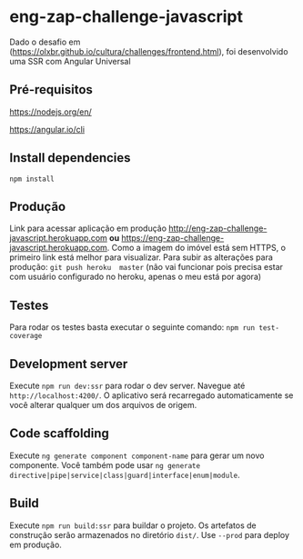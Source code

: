 # eng-zap-challenge-javascript
Dado o desafio em (https://olxbr.github.io/cultura/challenges/frontend.html), foi desenvolvido uma SSR com Angular Universal


## Pré-requisitos
https://nodejs.org/en/

https://angular.io/cli


## Install dependencies
`npm install` 


## Produção
Link para acessar aplicação em produção 
http://eng-zap-challenge-javascript.herokuapp.com **ou** https://eng-zap-challenge-javascript.herokuapp.com.
Como a imagem do imóvel está sem HTTPS, o primeiro link está melhor para visualizar.
Para subir as alterações para produção:
`git push heroku  master` (não vai funcionar pois precisa estar com usuário configurado no heroku, apenas o meu está por agora)


## Testes
Para rodar os testes basta executar o seguinte comando:
`npm run test-coverage`


## Development server
Execute `npm run dev:ssr` para rodar o dev server. Navegue até `http://localhost:4200/`. O aplicativo será recarregado automaticamente se você alterar qualquer um dos arquivos de origem.

## Code scaffolding

Execute `ng generate component component-name` para gerar um novo componente. Você também pode usar `ng generate directive|pipe|service|class|guard|interface|enum|module`.

## Build
Execute `npm run build:ssr` para buildar o projeto. Os artefatos de construção serão armazenados no diretório `dist/`. Use `--prod` para deploy em produção.
